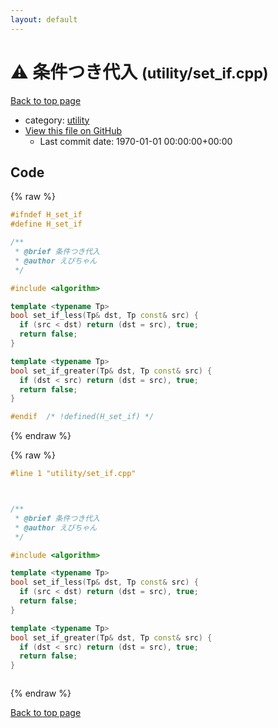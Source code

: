 ```yaml
---
layout: default
---
```


<!-- mathjax config similar to math.stackexchange -->
<script type="text/javascript" async
  src="https://cdnjs.cloudflare.com/ajax/libs/mathjax/2.7.5/MathJax.js?config=TeX-MML-AM_CHTML">
</script>
<script type="text/x-mathjax-config">
  MathJax.Hub.Config({
    TeX: { equationNumbers: { autoNumber: "AMS" }},
    tex2jax: {
      inlineMath: [ ['$','$'] ],
      processEscapes: true
    },
    "HTML-CSS": { matchFontHeight: false },
    displayAlign: "left",
    displayIndent: "2em"
  });
</script>

<script type="text/javascript" src="https://cdnjs.cloudflare.com/ajax/libs/jquery/3.4.1/jquery.min.js"></script>
<script src="https://cdn.jsdelivr.net/npm/jquery-balloon-js@1.1.2/jquery.balloon.min.js" integrity="sha256-ZEYs9VrgAeNuPvs15E39OsyOJaIkXEEt10fzxJ20+2I=" crossorigin="anonymous"></script>
<script type="text/javascript" src="../../assets/js/copy-button.js"></script>
<link rel="stylesheet" href="../../assets/css/copy-button.css" />


# :warning: 条件つき代入 <small>(utility/set_if.cpp)</small>

<a href="../../index.html">Back to top page</a>

* category: <a href="../../index.html#67b732dc42aaffa9056d34cc477c863c">utility</a>
* <a href="{{ site.github.repository_url }}/blob/master/utility/set_if.cpp">View this file on GitHub</a>
    - Last commit date: 1970-01-01 00:00:00+00:00




## Code

<a id="unbundled"></a>
{% raw %}
```cpp
#ifndef H_set_if
#define H_set_if

/**
 * @brief 条件つき代入
 * @author えびちゃん
 */

#include <algorithm>

template <typename Tp>
bool set_if_less(Tp& dst, Tp const& src) {
  if (src < dst) return (dst = src), true;
  return false;
}

template <typename Tp>
bool set_if_greater(Tp& dst, Tp const& src) {
  if (dst < src) return (dst = src), true;
  return false;
}

#endif  /* !defined(H_set_if) */

```
{% endraw %}

<a id="bundled"></a>
{% raw %}
```cpp
#line 1 "utility/set_if.cpp"



/**
 * @brief 条件つき代入
 * @author えびちゃん
 */

#include <algorithm>

template <typename Tp>
bool set_if_less(Tp& dst, Tp const& src) {
  if (src < dst) return (dst = src), true;
  return false;
}

template <typename Tp>
bool set_if_greater(Tp& dst, Tp const& src) {
  if (dst < src) return (dst = src), true;
  return false;
}



```
{% endraw %}

<a href="../../index.html">Back to top page</a>

